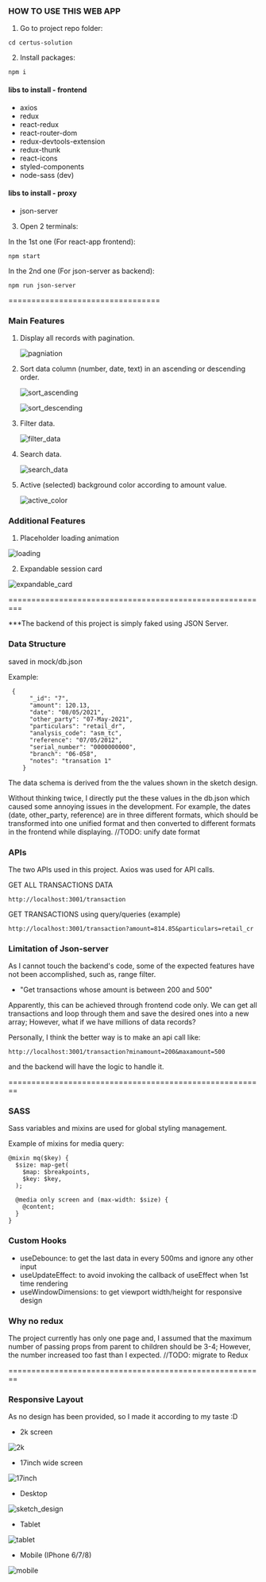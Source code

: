 ### HOW TO USE THIS WEB APP

1. Go to project repo folder:

```
cd certus-solution
```

2. Install packages:

```
npm i
```

#### libs to install - frontend

- axios
- redux
- react-redux
- react-router-dom
- redux-devtools-extension
- redux-thunk
- react-icons
- styled-components
- node-sass (dev)

#### libs to install - proxy

- json-server

3. Open 2 terminals:

In the 1st one (For react-app frontend):

```
npm start
```

In the 2nd one (For json-server as backend):

```
npm run json-server
```

=================================

### Main Features

1. Display all records with pagination.

   ![pagniation](src/assets/images/pagination.png)

2. Sort data column (number, date, text) in an ascending or descending order.

   ![sort_ascending](src/assets/images/sort_ascending.png)

   ![sort_descending](src/assets/images/sort_descending.png)

3. Filter data.

   ![filter_data](src/assets/images/filter_data.png)

4. Search data.

   ![search_data](src/assets/images/search_data.png)

5. Active (selected) background color according to amount value.

   ![active_color](src/assets/images/active_color.png)

### Additional Features

1.  Placeholder loading animation

![loading](src/assets/images/loading.png)

2.  Expandable session card

![expandable_card](src/assets/images/expandable_card.png)

=========================================================

\*\*\*The backend of this project is simply faked using JSON Server.

### Data Structure

saved in mock/db.json

Example:

```
 {
      "_id": "7",
      "amount": 120.13,
      "date": "08/05/2021",
      "other_party": "07-May-2021",
      "particulars": "retail_dr",
      "analysis_code": "asm_tc",
      "reference": "07/05/2012",
      "serial_number": "0000000000",
      "branch": "06-058",
      "notes": "transation 1"
    }
```

The data schema is derived from the the values shown in the sketch design.

Without thinking twice, I directly put the these values in the db.json which caused some annoying issues in the development. For example, the dates (date, other_party, reference) are in three different formats, which should be transformed into one unified format and then converted to different formats in the frontend while displaying.
//TODO: unify date format

### APIs

The two APIs used in this project.
Axios was used for API calls.

GET ALL TRANSACTIONS DATA

```
http://localhost:3001/transaction
```

GET TRANSACTIONS using query/queries (example)

```
http://localhost:3001/transaction?amount=814.85&particulars=retail_cr
```

### Limitation of Json-server

As I cannot touch the backend's code, some of the expected features have not been accomplished, such as, range filter.

- "Get transactions whose amount is between 200 and 500"

Apparently, this can be achieved through frontend code only. We can get all transactions and loop through them and save the desired ones into a new array; However, what if we have millions of data records?

Personally, I think the better way is to make an api call like:

```
http://localhost:3001/transaction?minamount=200&maxamount=500
```

and the backend will have the logic to handle it.

========================================================

### SASS

Sass variables and mixins are used for global styling management.

Example of mixins for media query:

```
@mixin mq($key) {
  $size: map-get(
    $map: $breakpoints,
    $key: $key,
  );

  @media only screen and (max-width: $size) {
    @content;
  }
}
```

### Custom Hooks

- useDebounce: to get the last data in every 500ms and ignore any other input
- useUpdateEffect: to avoid invoking the callback of useEffect when 1st time rendering
- useWindowDimensions: to get viewport width/height for responsive design

### Why no redux

The project currently has only one page and, I assumed that the maximum number of passing props from parent to children should be 3-4; However, the number increased too fast than I expected.
//TODO: migrate to Redux

========================================================

### Responsive Layout

As no design has been provided, so I made it according to my taste :D

- 2k screen

![2k](src/assets/images/2k.png)

- 17inch wide screen

![17inch](src/assets/images/17inch.png)

- Desktop

![sketch_design](src/assets/images/Sketch_Design.png)

- Tablet

![tablet](src/assets/images/tablet.png)

- Mobile (IPhone 6/7/8)

![mobile](src/assets/images/mobile.png)
